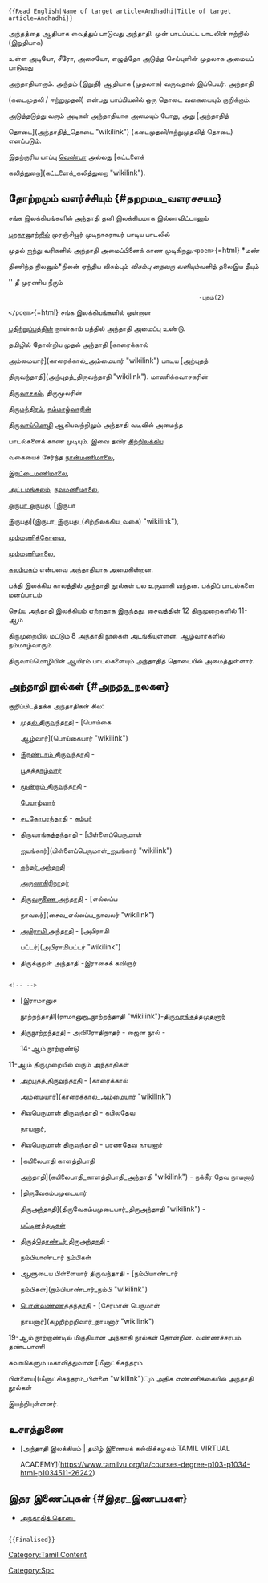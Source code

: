 ```{=mediawiki}
{{Read English|Name of target article=Andhadhi|Title of target article=Andhadhi}}
```
அந்தத்தை ஆதியாக வைத்துப் பாடுவது அந்தாதி. முன் பாடப்பட்ட பாடலின் ஈற்றில் (இறுதியாக)
உள்ள அடியோ, சீரோ, அசையோ, எழுத்தோ அடுத்த செய்யுளின் முதலாக அமையப் பாடுவது
அந்தாதியாகும். அந்தம் (இறுதி) ஆதியாக (முதலாக) வருவதால் இப்பெயர். அந்தாதி
(கடைமுதலி / ஈற்றுமுதலி) என்பது யாப்பியலில் ஒரு தொடை வகையையும் குறிக்கும்.
அடுத்தடுத்து வரும் அடிகள் அந்தாதியாக அமையும் போது, அது [அந்தாதித்
தொடை](அந்தாதித்_தொடை "wikilink") (கடைமுதலி/ஈற்றுமுதலித் தொடை) எனப்படும்.
இதற்குரிய யாப்பு [வெண்பா](வெண்பா "wikilink") அல்லது [கட்டளைக்
கலித்துறை](கட்டளைக்_கலித்துறை "wikilink").

## தோற்றமும் வளர்ச்சியும் {#தறறமம_வளரசசயம}

சங்க இலக்கியங்களில் அந்தாதி தனி இலக்கியமாக இல்லாவிட்டாலும்
[புறநானூற்றில்](புறநானூறு "wikilink") முரஞ்சியூர் முடிநாகராயர் பாடிய பாடலில்
முதல் ஐந்து வரிகளில் அந்தாதி அமைப்பினைக் காண முடிகிறது.`<poem>`{=html} *மண்
திணிந்த நிலனும்*நிலன் ஏந்திய விசும்பும் *விசும்பு தைவரு வளியும்*வளித் தலைஇய தீயும்
\'\' தீ முரணிய நீரும்

`                                                     -புறம்(2)`

`</poem>`{=html} சங்க இலக்கியங்களில் ஒன்றான
[பதிற்றுப்பத்தின்](பதிற்றுப்பத்து "wikilink") நான்காம் பத்தில் அந்தாதி அமைப்பு உண்டு.

தமிழில் தோன்றிய முதல் அந்தாதி [காரைக்கால்
அம்மையார்](காரைக்கால்_அம்மையார் "wikilink") பாடிய [அற்புதத்
திருவந்தாதி](அற்புதத்_திருவந்தாதி "wikilink"). மாணிக்கவாசகரின்
[திருவாசகம்](திருவாசகம் "wikilink"), திருமூலரின்
[திருமந்திரம்](திருமந்திரம் "wikilink"), [நம்மாழ்வாரின்](நம்மாழ்வார் "wikilink")
[திருவாய்மொழி](திருவாய்மொழி "wikilink") ஆகியவற்றிலும் அந்தாதி வடிவில் அமைந்த
பாடல்களைக் காண முடியும். இவை தவிர [சிற்றிலக்கிய](சிற்றிலக்கியங்கள் "wikilink")
வகையைச் சேர்ந்த [நான்மணிமாலை](நான்மணிமாலை "wikilink"),
[இரட்டைமணிமாலை](இரட்டைமணிமாலை "wikilink"),
[அட்டமங்கலம்](அட்டமங்கலம் "wikilink"), [நவமணிமாலை](நவமணிமாலை "wikilink"),
[ஒருபா ஒருபது](ஒருபா_ஒருபது "wikilink"), [இருபா
இருபது](இருபா_இருபது_(சிற்றிலக்கிய_வகை) "wikilink"),
[மும்மணிக்கோவை](மும்மணிக்கோவை "wikilink"),
[மும்மணிமாலை](மும்மணிமாலை "wikilink"),
[கலம்பகம்](கலம்பகம்_(இலக்கியம்) "wikilink") என்பவை அந்தாதியாக அமைகின்றன.

பக்தி இலக்கிய காலத்தில் அந்தாதி நூல்கள் பல உருவாகி வந்தன. பக்திப் பாடல்களை மனப்பாடம்
செய்ய அந்தாதி இலக்கியம் ஏற்றதாக இருந்தது. சைவத்தின் 12 திருமுறைகளில் 11-ஆம்
திருமுறையில் மட்டும் 8 அந்தாதி நூல்கள் அடங்கியுள்ளன. ஆழ்வார்களில் நம்மாழ்வாரும்
திருவாய்மொழியின் ஆயிரம் பாடல்களையும் அந்தாதித் தொடையில் அமைத்துள்ளார்.

## அந்தாதி நூல்கள் {#அநதத_நலகள}

குறிப்பிடத்தக்க அந்தாதிகள் சில:

-   [முதல் திருவந்தாதி](முதலாம்_திருவந்தாதி "wikilink") - [பொய்கை
    ஆழ்வார்](பொய்கையார் "wikilink")
-   [இரண்டாம் திருவந்தாதி](இரண்டாம்_திருவந்தாதி "wikilink") -
    [பூதத்தாழ்வார்](பூதத்தாழ்வார் "wikilink")
-   [மூன்றாம் திருவந்தாதி](மூன்றாம்_திருவந்தாதி "wikilink") -
    [பேயாழ்வார்](பேயாழ்வார் "wikilink")
-   [சடகோபரந்தாதி](சடகோபர்_அந்தாதி "wikilink") - [கம்பர்](கம்பர் "wikilink")
-   திருவரங்கத்தந்தாதி - [பிள்ளைப்பெருமாள்
    ஐயங்கார்](பிள்ளைப்பெருமாள்_ஐயங்கார் "wikilink")
-   [கந்தர் அந்தாதி](கந்தர்_அந்தாதி "wikilink") -
    [அருணகிரிநாதர்](அருணகிரிநாதர் "wikilink")
-   [திருவருணை அந்தாதி](திருவருணை_அந்தாதி "wikilink") - [எல்லப்ப
    நாவலர்](சைவ_எல்லப்ப_நாவலர் "wikilink")
-   [அபிராமி அந்தாதி](அபிராமி_அந்தாதி "wikilink") - [அபிராமி
    பட்டர்](அபிராமிபட்டர் "wikilink")
-   திருக்குறள் அந்தாதி -இராசைக் கவிஞர்

```{=html}
<!-- -->
```
-   [இராமானுச
    நூற்றந்தாதி](ராமானுஜ_நூற்றந்தாதி "wikilink")-[திருவரங்கத்தமுதனார்](திருவரங்கத்தமுதனார் "wikilink")
-   [திருநூற்றந்தாதி](திருநூற்றந்தாதி "wikilink") - அவிரோதிநாதர் - ஜைன நூல் -
    14-ஆம் நூற்றாண்டு

11-ஆம் திருமுறையில் வரும் அந்தாதிகள்

-   [அற்புதத் திருவந்தாதி](அற்புதத்_திருவந்தாதி "wikilink") - [காரைக்கால்
    அம்மையார்](காரைக்கால்_அம்மையார் "wikilink")
-   [சிவபெருமான் திருவந்தாதி](சிவபெருமான்_திருவந்தாதி "wikilink") - கபிலதேவ
    நாயனார்,
-   சிவபெருமான் திருவந்தாதி - பரணதேவ நாயனார்
-   [கயிலைபாதி காளத்திபாதி
    அந்தாதி](கயிலைபாதி_காளத்திபாதி_அந்தாதி "wikilink") - நக்கீர தேவ நாயனார்
-   [திருவேகம்பமுடையார்
    திருஅந்தாதி](திருவேகம்பமுடையார்_திருஅந்தாதி "wikilink") -
    [பட்டினத்தடிகள்](பட்டினத்தடிகள் "wikilink")
-   [திருத்தொண்டர் திருஅந்தாதி](திருத்தொண்டர்_திருவந்தாதி "wikilink") -
    நம்பியாண்டார் நம்பிகள்
-   ஆளுடைய பிள்ளையார் திருவந்தாதி - [நம்பியாண்டார்
    நம்பிகள்](நம்பியாண்டார்_நம்பி "wikilink")
-   [பொன்வண்ணத்தந்தாதி](பொன்வண்ணத்தந்தாதி "wikilink") - [சேரமான் பெருமாள்
    நாயனார்](கழறிற்றறிவார்_நாயனார் "wikilink")

19-ஆம் நூற்றாண்டில் மிகுதியான அந்தாதி நூல்கள் தோன்றின. வண்ணச்சரபம் தண்டபாணி
சுவாமிகளும் மகாவித்துவான் [மீனாட்சிசுந்தரம்
பிள்ளைய](மீனாட்சிசுந்தரம்_பிள்ளை "wikilink")ும் அதிக எண்ணிக்கையில் அந்தாதி நூல்கள்
இயற்றியுள்ளனர்.

## உசாத்துணை

-   [அந்தாதி இலக்கியம் \| தமிழ் இணையக் கல்விக்கழகம் TAMIL VIRTUAL
    ACADEMY](https://www.tamilvu.org/ta/courses-degree-p103-p1034-html-p1034511-26242)

## இதர இணைப்புகள் {#இதர_இணபபகள}

-   [அந்தாதித் தொடை](அந்தாதித்_தொடை "wikilink")

```{=mediawiki}
{{Finalised}}
```
[Category:Tamil Content](Category:Tamil_Content "wikilink")
[Category:Spc](Category:Spc "wikilink")
